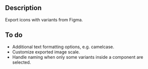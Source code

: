 ## Description

Export icons with variants from Figma.

## To do

- Additional text formatting options, e.g. camelcase.
- Customize exported image scale.
- Handle naming when only some variants inside a component are selected.